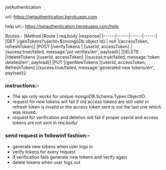 jwtAuthentication

url:-https://jwtauthentication.herokuapp.com

help url:- https://jwtauthentication.herokuapp.com/help

Routes:-
 |Method     |Route                                   | req.body                              |response|
 |------|------|------|------|
 |GET        |/genTokens?userId=${mongoDb object Id}  | null                                  |{accessToken, refreshToken}|
 |POST       |/verifyTokens                           | {userId, accessToken}                 |{sucess:true/failed, message:'jwt verifies/err', payload}|
 |DELETE     |/deleteTokens                           |{userId, accessToken}                  |{sucess:true/failed, message:'token deleted/err', payload}|
 |PUT        |/genNewTokens                           |{userId, accessToken, RefreshToken}    |{sucess:true/failed, message:'generated new tokens/err', payload}|/

### instructions:-
 -  The api only works for unique mongoDB.Schema.Types.ObjectID.
-  request for new tokens will fail if old access tokens are still valid or refresh token is invalid or the access token sent is not the last one which was issued.
-  request for verification and deletion will fail if proper userid and access tokens are not sent in req.body/


### send request in followinf fashion:-
- generate new tokens when user logs in
-  verify tokens for every request
-  if verification fails generate new tokens and verify again
-  delete tokens when user logs out

